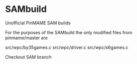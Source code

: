 # SAMbuild
Unofficial PinMAME SAM builds

For the purposes of the SAMbuild the only modified files from pinmame/master are

src/wpc/by35games.c
src/wpc/driver.c
src/wpc/s6games.c

Checkout SAM branch



